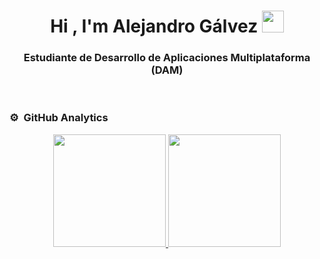 
<h1 align="center"><b>Hi , I'm Alejandro Gálvez </b><img src="https://media.giphy.com/media/hvRJCLFzcasrR4ia7z/giphy.gif" width="35"></h1>

<h3 align="center"><b>Estudiante de Desarrollo de Aplicaciones Multiplataforma (DAM) </b></h3>

<br>

### ⚙️ &nbsp;GitHub Analytics

<p align="center">
<a href="https://github.com/AGALMAD">
  <img height="180em" src="https://github-readme-stats-eight-theta.vercel.app/api?username=AGALMAD&show_icons=true&theme=algolia&include_all_commits=true&count_private=true"/>
  <img height="180em" src="https://github-readme-stats-eight-theta.vercel.app/api/top-langs/?username=AGALMAD&layout=compact&langs_count=8&theme=algolia"/>
</a>
</p>
